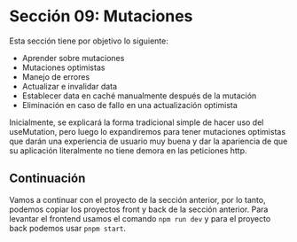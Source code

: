 # Sección 09: Mutaciones

Esta sección tiene por objetivo lo siguiente:

- Aprender sobre mutaciones
- Mutaciones optimistas
- Manejo de errores
- Actualizar e invalidar data
- Establecer data en caché manualmente después de la mutación
- Eliminación en caso de fallo en una actualización optimista

Inicialmente, se explicará la forma tradicional simple de hacer uso del useMutation, pero luego lo expandiremos para tener mutaciones optimistas que darán una experiencia de usuario muy buena y dar la apariencia de que su aplicación literalmente no tiene demora en las peticiones http.

## Continuación

Vamos a continuar con el proyecto de la sección anterior, por lo tanto, podemos copiar los proyectos front y back de la sección anterior. Para levantar el frontend usamos el comando `npm run dev` y para el proyecto back podemos usar `pnpm start`.
